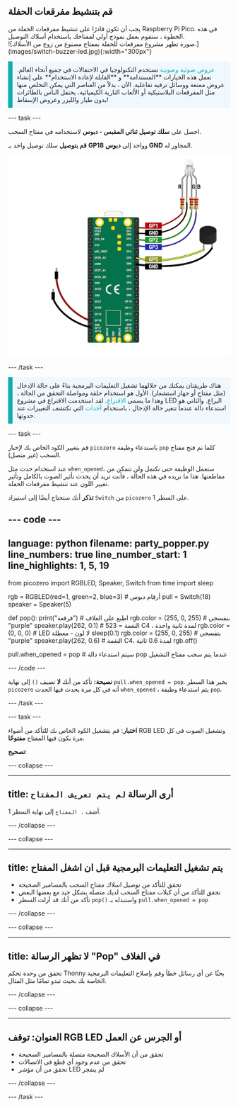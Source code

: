 ## قم بتنشيط مفرقعات الحفلة

<div style="display: flex; flex-wrap: wrap">
<div style="flex-basis: 200px; flex-grow: 1; margin-right: 15px;">
يجب أن تكون قادرًا على تنشيط مفرقعات الحفلة من Raspberry Pi Pico. في هذه الخطوة ، ستقوم بعمل نموذج أولي لمفتاحك باستخدام أسلاك التوصيل. 
</div>
<div>
![صورة تظهر مشروع مفرقعات للحفلة بمفتاح مصنوع من زوج من الأسلاك.](images/switch-buzzer-led.jpg){:width="300px"}
</div>
</div>

<p style='border-left: solid; border-width:10px; border-color: #0faeb0; background-color: aliceblue; padding: 10px;'>
<span style="color: #0faeb0">عروض ضوئية وصوتية</span> تستخدم التكنولوجيا في الاحتفالات في جميع أنحاء العالم. تعمل هذه الخيارات **المستدامة** و **القابلة لإعادة الاستخدام** على إنشاء عروض ممتعة ووسائل ترفيه تفاعلية. الآن ، بدلاً من العناصر التي يمكن التخلص منها مثل المفرقعات البلاستيكية أو الألعاب النارية الكيميائية، يحتفل الناس بالطائرات بدون طيار والليزر وعروض الإسقاط!
</p>

--- task ---

احصل على **سلك توصيل ثنائي المقبس - دبوس** لاستخدامه في مفتاح السحب.

**قم بتوصيل** سلك توصيل واحد بـ **GP18** وواحد إلى **دبوس GND** المجاور له.

![مخطط الأسلاك يوضح سلك توصيل متصل بـ GP18 وسلك توصيل آخر متصل بـ GND.](images/jumper-switch.png)

--- /task ---

<p style='border-left: solid; border-width:10px; border-color: #0faeb0; background-color: aliceblue; padding: 10px;'>هناك طريقتان يمكنك من خلالهما تشغيل التعليمات البرمجية بناءً على حالة الإدخال (مثل مفتاح أو جهاز استشعار). الأول هو استخدام حلقة ومواصلة التحقق من الحالة ، وهذا ما يسمى <span style="color: #0faeb0">الاقتراع</span>. لقد استخدمت الاقتراع في مشروع LED اليراع. والثاني هو استدعاء دالة عندما تتغير حالة الإدخال ، باستخدام <span style="color: #0faeb0">أحداث</span> التي تكتشف التغييرات عند حدوثها. 
</p>

--- task ---

قم بتغيير الكود الخاص بك لإخبار `picozero` باستدعاء وظيفة `pop` كلما تم فتح مفتاح السحب (غير متصل).

عند استخدام حدث مثل `when_opened`، ستعمل الوظيفة حتى تكتمل ولن تتمكن من مقاطعتها. هذا ما تريده في هذه الحالة ، فأنت تريد أن يحدث تأثير الصوت بالكامل وتأثير تغيير اللون عند تنشيط مفرقعات الحفلة.

**تذكر** أنك ستحتاج أيضًا إلى استيراد `Switch` من `picozero` على السطر 1.

--- code ---
---
language: python
filename: party_popper.py 
line_numbers: true
line_number_start: 1
line_highlights: 1, 5, 19
---
from picozero import RGBLED, Speaker, Switch
from time import sleep

rgb = RGBLED(red=1, green=2, blue=3) # أرقام دبوس
pull = Switch(18)
speaker = Speaker(5)

def pop():
    print("فرقعة") # اطبع على الغلاف
    rgb.color = (255, 0, 255) # بنفسجي "purple"
    speaker.play(262, 0.1) # 523 = النغمة C4 ، لمدة ثانية واحدة
    rgb.color = (0, 0, 0) # LED لا لون - معطلة
    sleep(0.1)
    rgb.color = (255, 0, 255) # بنفسجي "purple"
    speaker.play(262, 0.6) # النغمة C4، لمدة 0.6 ثانية
    rgb.off()

pull.when_opened = pop # سيتم استدعاء دالة pop عندما يتم سحب مفتاح التشغيل

--- /code ---

**نصيحة:** تأكد من أنك **لا** تضيف `()` إلى نهاية `pull.when_opened = pop`. يخبر هذا السطر `picozero` أنه في كل مرة يحدث فيها الحدث `when_opened` ، يتم استدعاء وظيفة `pop`.

--- /task ---

--- task ---

**اختبار**: قم بتشغيل الكود الخاص بك للتأكد من أضواء RGB LED وتشغيل الصوت في كل مرة يكون فيها المفتاح **مفتوحًا**.

**تصحيح**:

--- collapse ---

---
title: أرى الرسالة `لم يتم تعريف المفتاح`
---

أضف `، المفتاح` إلى نهاية السطر 1.

--- /collapse ---

--- collapse ---

---
title: يتم تشغيل التعليمات البرمجية قبل ان اشغل المفتاح
---

+ تحقق للتأكد من توصيل اسلاك مفتاح السحب بالمسامير الصحيحة
+ تحقق للتأكد من أن كبلات مفتاح السحب لديك متصلة بشكل جيد مع بعضها البعض
+ تأكد من أنك قد أزلت السطر `pop()` واستبدله بـ `pull.when_opened = pop`

--- /collapse ---

--- collapse ---

---
title: لا تظهر الرسالة "Pop" في الغلاف
---

تحقق من وحدة تحكم Thonny بحثًا عن أي رسائل خطأ وقم بإصلاح التعليمات البرمجية الخاصة بك بحيث تبدو تمامًا مثل المثال.

--- /collapse ---

--- collapse ---

---
العنوان: توقف RGB LED أو الجرس عن العمل
---

+ تحقق من أن الأسلاك الصحيحة متصلة بالمسامير الصحيحة
+ تحقق من عدم وجود أي قطع في الاتصالات
+ تحقق من أن مؤشر LED لم ينفجر

--- /collapse ---

--- /task ---

